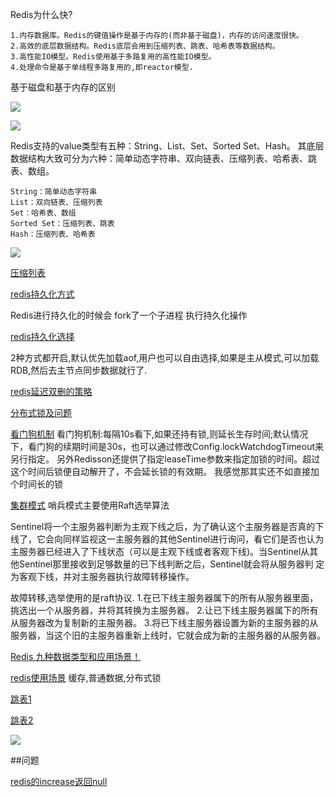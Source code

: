 Redis为什么快?

    1.内存数据库。Redis的键值操作是基于内存的(而非基于磁盘)，内存的访问速度很快。
    2.高效的底层数据结构。Redis底层会用到压缩列表、跳表、哈希表等数据结构。
    3.高性能IO模型。Redis使用基于多路复用的高性能IO模型。
    4.处理命令是基于单线程多路复用的,即reactor模型.

基于磁盘和基于内存的区别

![](img/img_1.png)

![](img/img_2.png)


Redis支持的value类型有五种：String、List、Set、Sorted Set、Hash。
其底层数据结构大致可分为六种：简单动态字符串、双向链表、压缩列表、哈希表、跳表、数组。

    String：简单动态字符串
    List：双向链表、压缩列表
    Set：哈希表、数组
    Sorted Set：压缩列表、跳表
    Hash：压缩列表、哈希表
![](img/img.png)

[压缩列表](http://redisbook.com/preview/ziplist/list.html)

[redis持久化方式](https://blog.csdn.net/qq_34272760/article/details/123790139)

Redis进行持久化的时候会 fork了一个子进程 执行持久化操作

[redis持久化选择](https://www.cnblogs.com/dplog/p/15923157.html)

2种方式都开启,默认优先加载aof,用户也可以自由选择,如果是主从模式,可以加载RDB,然后去主节点同步数据就行了.

[redis延迟双删的策略](https://www.cnblogs.com/tiancai/p/15901210.html)

[分布式锁及问题](https://blog.csdn.net/Me_xuan/article/details/124418176)

[看门狗机制](https://www.cnblogs.com/jelly12345/p/14699492.html)
看门狗机制:每隔10s看下,如果还持有锁,则延长生存时间;默认情况下，看门狗的续期时间是30s，也可以通过修改Config.lockWatchdogTimeout来另行指定。
另外Redisson还提供了指定leaseTime参数来指定加锁的时间。超过这个时间后锁便自动解开了，不会延长锁的有效期。 
我感觉那其实还不如直接加个时间长的锁



[集群模式](https://www.jb51.net/article/224568.htm)
哨兵模式主要使用Raft选举算法

Sentinel将一个主服务器判断为主观下线之后，为了确认这个主服务器是否真的下线了，它会向同样监视这一主服务器的其他Sentinel进行询问，看它们是否也认为
主服务器已经进入了下线状态（可以是主观下线或者客观下线)。当Sentinel从其他Sentinel那里接收到足够数量的已下线判断之后，Sentinel就会将从服务器判
定为客观下线，并对主服务器执行故障转移操作。

故障转移,选举使用的是raft协议.
1.在已下线主服务器属下的所有从服务器里面，挑选出一个从服务器，并将其转换为主服务器。
2.让已下线主服务器属下的所有从服务器改为复制新的主服务器。
3.将已下线主服务器设置为新的主服务器的从服务器，当这个旧的主服务器重新上线时，它就会成为新的主服务器的从服务器。

[Redis 九种数据类型和应用场景！](https://mp.weixin.qq.com/s/PpaMttjOm2hsupw4R61anA)

[redis使用场景](https://mp.weixin.qq.com/s/2YqkwP-R3BAqh1kmhhW_AQ) 缓存,普通数据,分布式锁

[跳表1](https://blog.csdn.net/yjw123456/article/details/105159817/)

[跳表2](https://baijiahao.baidu.com/s?id=1710441201075985657&wfr=spider&for=pc)

![](img/img_3.png)

##问题

[redis的increase返回null](https://mp.weixin.qq.com/s/90Vwd7_03XRRDtIHWFE6Dw)
















